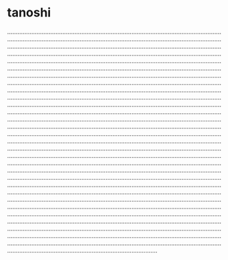 # tanoshi
...............................................................................................................................................................................................................................................................................................................................................................................................................................................................................................................................................................................................................................................................................................................................................................................................................................................................................................................................................................................................................................................................................................................................................................................................................................................................................................................................................................................................................................................................................................................................................................................................................................................................................................................................................................................................................................................................................................................................................................................................................................................................................................................................................................................................................................................................................................................................................................................................................................................................................................................................................................................................................................................................................................................................................................................................................................................................................................................................................................................................................................................................................................................................................................................................................................................................................................................................................................................................................................................................................................................................................................................................................................................................................................................................................................................................................................................................................................................................................................